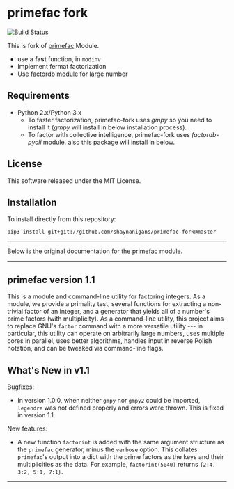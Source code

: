 primefac fork 
===============

[![Build Status](https://api.travis-ci.org/elliptic-shiho/primefac-fork.svg?branch=master)](https://travis-ci.org/elliptic-shiho/primefac-fork)

This is fork of [primefac](https://pypi.python.org/pypi/primefac) Module.

* use a **fast** function, in `modinv`
* Implement fermat factorization
* Use [factordb module](https://github.com/ryosan-470/factordb-pycli) for large number


## Requirements
* Python 2.x/Python 3.x
  - To faster factorization, primefac-fork uses *gmpy* so you need to install it (*gmpy* will install in below installation process). 
  - To factor with collective intelligence, primefac-fork uses *factordb-pycli* module. also this package will install in below. 

## License
This software released under the MIT License. 

## Installation

To install directly from this repository:

``pip3 install git+git://github.com/shaynanigans/primefac-fork@master``

---

Below is the original documentation for the primefac module. 

---

## primefac version 1.1

This is a module and command-line utility for factoring integers.  As a module, we provide a primality test, several functions for extracting a non-trivial factor of an integer, and a generator that yields all of a number's prime factors (with multiplicity).  As a command-line utility, this project aims to replace GNU's ``factor`` command with a more versatile utility --- in particular, this utility can operate on arbitrarily large numbers, uses multiple cores in parallel, uses better algorithms, handles input in reverse Polish notation, and can be tweaked via command-line flags.


## What's New in v1.1

Bugfixes:

 - In version 1.0.0, when neither ``gmpy`` nor ``gmpy2`` could be imported, ``legendre`` was not defined properly and errors were thrown.  This is fixed in version 1.1.

New features:

 - A new function ``factorint`` is added with the same argument structure as the ``primefac`` generator, minus the ``verbose`` option.  This collates ``primefac``'s output into a dict with the prime factors as the keys and their multiplicities as the data.  For example, ``factorint(5040)`` returns ``{2:4, 3:2, 5:1, 7:1}``.

---
